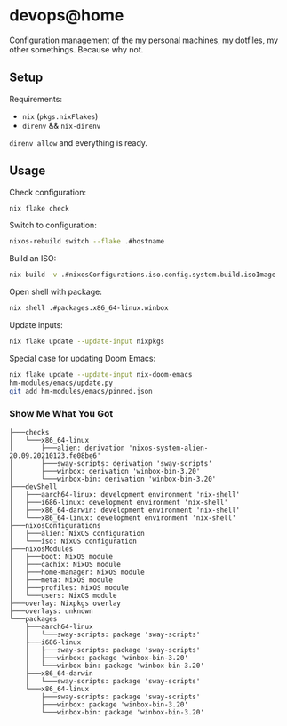 # devops@home

Configuration management of the my personal machines, my dotfiles,
my other somethings. Because why not.

## Setup

Requirements:

- `nix` (`pkgs.nixFlakes`)
- `direnv` && `nix-direnv`

`direnv allow` and everything is ready.

## Usage

Check configuration:

```sh
nix flake check
```

Switch to configuration:

```sh
nixos-rebuild switch --flake .#hostname
```

Build an ISO:

```sh
nix build -v .#nixosConfigurations.iso.config.system.build.isoImage
```

Open shell with package:

```sh
nix shell .#packages.x86_64-linux.winbox
```

Update inputs:

``` sh
nix flake update --update-input nixpkgs
```

Special case for updating Doom Emacs:

``` sh
nix flake update --update-input nix-doom-emacs
hm-modules/emacs/update.py
git add hm-modules/emacs/pinned.json
```

### Show Me What You Got

```
├───checks
│   └───x86_64-linux
│       ├───alien: derivation 'nixos-system-alien-20.09.20210123.fe08be6'
│       ├───sway-scripts: derivation 'sway-scripts'
│       ├───winbox: derivation 'winbox-bin-3.20'
│       └───winbox-bin: derivation 'winbox-bin-3.20'
├───devShell
│   ├───aarch64-linux: development environment 'nix-shell'
│   ├───i686-linux: development environment 'nix-shell'
│   ├───x86_64-darwin: development environment 'nix-shell'
│   └───x86_64-linux: development environment 'nix-shell'
├───nixosConfigurations
│   ├───alien: NixOS configuration
│   └───iso: NixOS configuration
├───nixosModules
│   ├───boot: NixOS module
│   ├───cachix: NixOS module
│   ├───home-manager: NixOS module
│   ├───meta: NixOS module
│   ├───profiles: NixOS module
│   └───users: NixOS module
├───overlay: Nixpkgs overlay
├───overlays: unknown
└───packages
    ├───aarch64-linux
    │   └───sway-scripts: package 'sway-scripts'
    ├───i686-linux
    │   ├───sway-scripts: package 'sway-scripts'
    │   ├───winbox: package 'winbox-bin-3.20'
    │   └───winbox-bin: package 'winbox-bin-3.20'
    ├───x86_64-darwin
    │   └───sway-scripts: package 'sway-scripts'
    └───x86_64-linux
        ├───sway-scripts: package 'sway-scripts'
        ├───winbox: package 'winbox-bin-3.20'
        └───winbox-bin: package 'winbox-bin-3.20'
```
